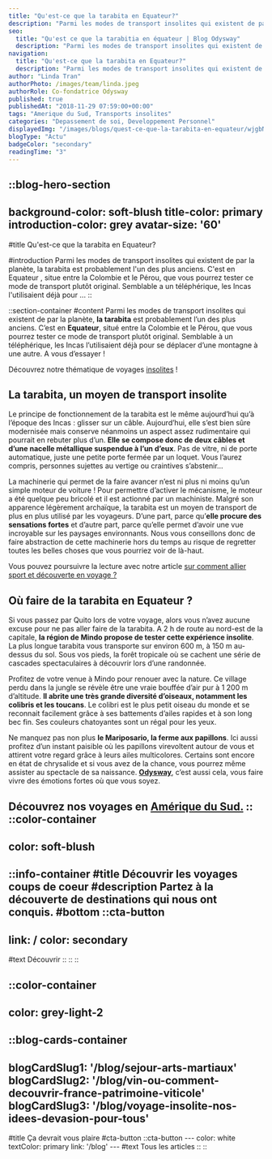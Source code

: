 ```yaml
---
title: "Qu'est-ce que la tarabita en Equateur?"
description: "Parmi les modes de transport insolites qui existent de par la planète, la tarabita est probablement l'un des plus anciens. C'est en Equateur , situe entre la Colombie et le Pérou, que vous pourrez tester ce mode de transport plutôt original. Semblable a un téléphérique, les Incas l'utilisaient déjà pour ..."
seo:
  title: "Qu'est ce que la tarabitia en équateur | Blog Odysway"
  description: "Parmi les modes de transport insolites qui existent de par la planete, la tarabita est probablement l'un des plus anciens."
navigation:
  title: "Qu'est-ce que la tarabita en Equateur?"
  description: "Parmi les modes de transport insolites qui existent de par la planète, la tarabita est probablement l'un des plus anciens. C'est en Equateur , situe entre la Colombie et le Pérou, que vous pourrez tester ce mode de transport plutôt original. Semblable a un téléphérique, les Incas l'utilisaient déjà pour ..."
author: "Linda Tran"
authorPhoto: /images/team/linda.jpeg
authorRole: Co-fondatrice Odysway
published: true
publishedAt: "2018-11-29 07:59:00+00:00"
tags: "Amerique du Sud, Transports insolites"
categories: "Depassement de soi, Developpement Personnel"
displayedImg: "/images/blogs/quest-ce-que-la-tarabita-en-equateur/wjgbNs6TSa6hAfBnw0xW.jpg"
blogType: "Actu"
badgeColor: "secondary"
readingTime: "3"
---
```


::blog-hero-section
---
background-color: soft-blush
title-color: primary
introduction-color: grey
avatar-size: '60'
---
#title
Qu'est-ce que la tarabita en Equateur?

#introduction
Parmi les modes de transport insolites qui existent de par la planète, la tarabita est probablement l'un des plus anciens. C'est en Equateur , situe entre la Colombie et le Pérou, que vous pourrez tester ce mode de transport plutôt original. Semblable a un téléphérique, les Incas l'utilisaient déjà pour ...
::

::section-container
#content
Parmi les modes de transport insolites qui existent de par la planète, **la tarabita** est probablement l’un des plus anciens. C’est en **Equateur**, situé entre la Colombie et le Pérou, que vous pourrez tester ce mode de transport plutôt original. Semblable à un téléphérique, les Incas l’utilisaient déjà pour se déplacer d’une montagne à une autre. A vous d’essayer !

Découvrez notre thématique de voyages [insolites](https://odysway.com/thematiques/voyage-insolite) !

## La tarabita, un moyen de transport insolite

Le principe de fonctionnement de la tarabita est le même aujourd’hui qu’à l’époque des Incas : glisser sur un câble. Aujourd’hui, elle s’est bien sûre modernisée mais conserve néanmoins un aspect assez rudimentaire qui pourrait en rebuter plus d’un. **Elle se compose donc de deux câbles et d’une nacelle métallique suspendue à l’un d’eux**. Pas de vitre, ni de porte automatique, juste une petite porte fermée par un loquet. Vous l’aurez compris, personnes sujettes au vertige ou craintives s’abstenir…

La machinerie qui permet de la faire avancer n’est ni plus ni moins qu’un simple moteur de voiture ! Pour permettre d’activer le mécanisme, le moteur a été quelque peu bricolé et il est actionné par un machiniste. Malgré son apparence légèrement archaïque, la tarabita est un moyen de transport de plus en plus utilisé par les voyageurs. D’une part, parce qu’**elle procure des sensations fortes** et d’autre part, parce qu’elle permet d’avoir une vue incroyable sur les paysages environnants. Nous vous conseillons donc de faire abstraction de cette machinerie hors du temps au risque de regretter toutes les belles choses que vous pourriez voir de là-haut.

Vous pouvez poursuivre la lecture avec notre article [sur comment allier sport et découverte en voyage ?](https://odysway.com/sport-decouverte-voyage)

## Où faire de la tarabita en Equateur ?

Si vous passez par Quito lors de votre voyage, alors vous n’avez aucune excuse pour ne pas aller faire de la tarabita. A 2 h de route au nord-est de la capitale, **la région de Mindo propose de tester cette expérience insolite**. La plus longue tarabita vous transporte sur environ 600 m, à 150 m au-dessus du sol. Sous vos pieds, la forêt tropicale où se cachent une série de cascades spectaculaires à découvrir lors d’une randonnée.

Profitez de votre venue à Mindo pour renouer avec la nature. Ce village perdu dans la jungle se révèle être une vraie bouffée d’air pur à 1 200 m d’altitude. **Il abrite une très grande diversité d’oiseaux, notamment les colibris et les toucans**. Le colibri est le plus petit oiseau du monde et se reconnait facilement grâce à ses battements d’ailes rapides et à son long bec fin. Ses couleurs chatoyantes sont un régal pour les yeux.

Ne manquez pas non plus **le Mariposario, la ferme aux papillons**. Ici aussi profitez d’un instant paisible où les papillons virevoltent autour de vous et attirent votre regard grâce à leurs ailes multicolores. Certains sont encore en état de chrysalide et si vous avez de la chance, vous pourrez même assister au spectacle de sa naissance. [**Odysway**](https://odysway.com/), c’est aussi cela, vous faire vivre des émotions fortes où que vous soyez.

Découvrez nos voyages en [Amérique du Sud.](https://odysway.com/destinations/amerique-du-sud)
::
::color-container
---
color: soft-blush
---
  ::info-container
  #title
  Découvrir les voyages coups de coeur
  #description
  Partez à la découverte de destinations qui nous ont conquis.
  #bottom
  ::cta-button
  ---
  link: /
  color: secondary
  ---
  #text
  Découvrir
  ::
  ::
::

::color-container
---
color: grey-light-2
---
  ::blog-cards-container
  ---
  blogCardSlug1: '/blog/sejour-arts-martiaux' 
  blogCardSlug2: '/blog/vin-ou-comment-decouvrir-france-patrimoine-viticole' 
  blogCardSlug3: '/blog/voyage-insolite-nos-idees-devasion-pour-tous' 
  ---
  #title
  Ça devrait vous plaire
  #cta-button
    ::cta-button
    ---
    color: white
    textColor: primary
    link: '/blog'
    ---
    #text
    Tous les  articles
    ::
  ::
